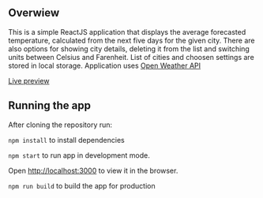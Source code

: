 ## Overwiew

This is a simple ReactJS application that displays the average forecasted temperature, calculated from the next five days for the given city. There are also options for showing city details, deleting it from the list and switching units between Celsius and Farenheit. List of cities and choosen settings are stored in local storage. Application uses [Open Weather API](https://openweathermap.org/)

[Live preview](https://quizzical-wright-e55e26.netlify.app/)

## Running the app

After cloning the repository run:

`npm install` to install dependencies

`npm start` to run app in development mode.

Open [http://localhost:3000](http://localhost:3000) to view it in the browser.

`npm run build` to build the app for production
